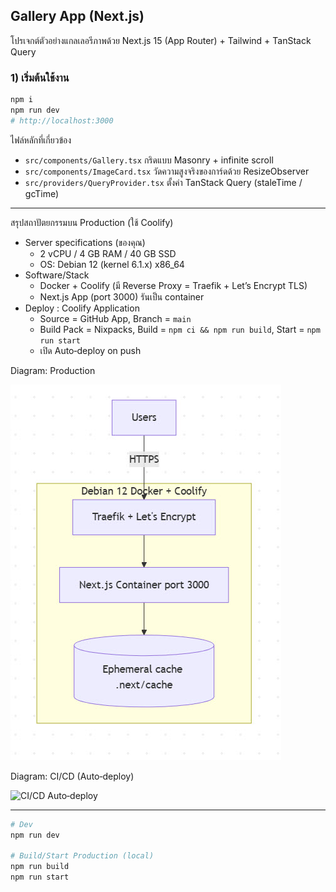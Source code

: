 ## Gallery App (Next.js)

โปรเจกต์ตัวอย่างแกลเลอรีภาพด้วย Next.js 15 (App Router) + Tailwind + TanStack Query

### 1) เริ่มต้นใช้งาน

```bash
npm i
npm run dev
# http://localhost:3000
```

ไฟล์หลักที่เกี่ยวข้อง

- `src/components/Gallery.tsx` กริดแบบ Masonry + infinite scroll
- `src/components/ImageCard.tsx` วัดความสูงจริงของการ์ดด้วย ResizeObserver
- `src/providers/QueryProvider.tsx` ตั้งค่า TanStack Query (staleTime / gcTime)

---

สรุปสถาปัตยกรรมบน Production (ใช้ Coolify)

- Server specifications (ของคุณ)
  - 2 vCPU / 4 GB RAM / 40 GB SSD
  - OS: Debian 12 (kernel 6.1.x) x86_64
- Software/Stack
  - Docker + Coolify (มี Reverse Proxy = Traefik + Let’s Encrypt TLS)
  - Next.js App (port 3000) รันเป็น container
- Deploy : Coolify Application
  - Source = GitHub App, Branch = `main`
  - Build Pack = Nixpacks, Build = `npm ci && npm run build`, Start = `npm run start`
  - เปิด Auto‑deploy on push

Diagram: Production

![Production Architecture](public/Production.jpg)

Diagram: CI/CD (Auto‑deploy)

![CI/CD Auto‑deploy](public/Auto‑deploy.jpg)

---

```bash
# Dev
npm run dev

# Build/Start Production (local)
npm run build
npm run start
```
